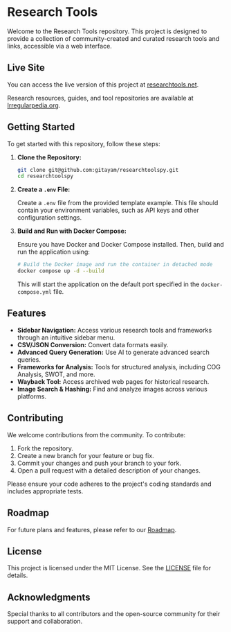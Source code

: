 # Research Tools

Welcome to the Research Tools repository. This project is designed to provide a collection of community-created and curated research tools and links, accessible via a web interface.

## Live Site

You can access the live version of this project at [researchtools.net](https://researchtools.net).

Research resources, guides, and tool repositories are available at [Irregularpedia.org](https://irregularpedia.org).

## Getting Started

To get started with this repository, follow these steps:

1. **Clone the Repository:**

   ```bash
   git clone git@github.com:gitayam/researchtoolspy.git
   cd researchtoolspy
   ```

2. **Create a `.env` File:**

   Create a `.env` file from the provided template example. This file should contain your environment variables, such as API keys and other configuration settings.

3. **Build and Run with Docker Compose:**

   Ensure you have Docker and Docker Compose installed. Then, build and run the application using:

   ```bash
   # Build the Docker image and run the container in detached mode
   docker compose up -d --build
   ```

   This will start the application on the default port specified in the `docker-compose.yml` file.

## Features

- **Sidebar Navigation:** Access various research tools and frameworks through an intuitive sidebar menu.
- **CSV/JSON Conversion:** Convert data formats easily.
- **Advanced Query Generation:** Use AI to generate advanced search queries.
- **Frameworks for Analysis:** Tools for structured analysis, including COG Analysis, SWOT, and more.
- **Wayback Tool:** Access archived web pages for historical research.
- **Image Search & Hashing:** Find and analyze images across various platforms.

## Contributing

We welcome contributions from the community. To contribute:

1. Fork the repository.
2. Create a new branch for your feature or bug fix.
3. Commit your changes and push your branch to your fork.
4. Open a pull request with a detailed description of your changes.

Please ensure your code adheres to the project's coding standards and includes appropriate tests.

## Roadmap

For future plans and features, please refer to our [Roadmap](ROADMAP.md).

## License


This project is licensed under the MIT License. See the [LICENSE](LICENSE) file for details.

## Acknowledgments

Special thanks to all contributors and the open-source community for their support and collaboration.
